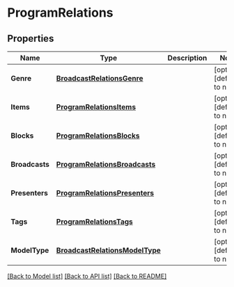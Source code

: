 # ProgramRelations

## Properties
Name | Type | Description | Notes
------------ | ------------- | ------------- | -------------
**Genre** | [**BroadcastRelationsGenre**](BroadcastRelations_genre.md) |  | [optional] [default to null]
**Items** | [**ProgramRelationsItems**](ProgramRelations_items.md) |  | [optional] [default to null]
**Blocks** | [**ProgramRelationsBlocks**](ProgramRelations_blocks.md) |  | [optional] [default to null]
**Broadcasts** | [**ProgramRelationsBroadcasts**](ProgramRelations_broadcasts.md) |  | [optional] [default to null]
**Presenters** | [**ProgramRelationsPresenters**](ProgramRelations_presenters.md) |  | [optional] [default to null]
**Tags** | [**ProgramRelationsTags**](ProgramRelations_tags.md) |  | [optional] [default to null]
**ModelType** | [**BroadcastRelationsModelType**](BroadcastRelations_model_type.md) |  | [optional] [default to null]

[[Back to Model list]](../README.md#documentation-for-models) [[Back to API list]](../README.md#documentation-for-api-endpoints) [[Back to README]](../README.md)


